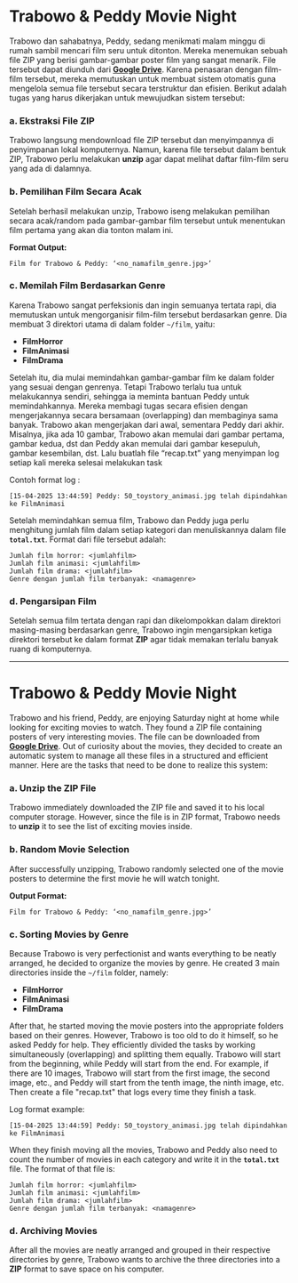 # Trabowo & Peddy Movie Night

Trabowo dan sahabatnya, Peddy, sedang menikmati malam minggu di rumah sambil mencari film seru untuk ditonton. Mereka menemukan sebuah file ZIP yang berisi gambar-gambar poster film yang sangat menarik. File tersebut dapat diunduh dari **[Google Drive](https://drive.google.com/file/d/1nP5kjCi9ReDk5ILgnM7UCnrQwFH67Z9B/view?usp=sharing)**. Karena penasaran dengan film-film tersebut, mereka memutuskan untuk membuat sistem otomatis guna mengelola semua file tersebut secara terstruktur dan efisien. Berikut adalah tugas yang harus dikerjakan untuk mewujudkan sistem tersebut:

### **a. Ekstraksi File ZIP**

Trabowo langsung mendownload file ZIP tersebut dan menyimpannya di penyimpanan lokal komputernya. Namun, karena file tersebut dalam bentuk ZIP, Trabowo perlu melakukan **unzip** agar dapat melihat daftar film-film seru yang ada di dalamnya.

### **b. Pemilihan Film Secara Acak**

Setelah berhasil melakukan unzip, Trabowo iseng melakukan pemilihan secara acak/random pada gambar-gambar film tersebut untuk menentukan film pertama yang akan dia tonton malam ini.

**Format Output:**

```
Film for Trabowo & Peddy: ‘<no_namafilm_genre.jpg>’
```

### **c. Memilah Film Berdasarkan Genre**

Karena Trabowo sangat perfeksionis dan ingin semuanya tertata rapi, dia memutuskan untuk mengorganisir film-film tersebut berdasarkan genre. Dia membuat 3 direktori utama di dalam folder `~/film`, yaitu:

- **FilmHorror**
- **FilmAnimasi**
- **FilmDrama**

Setelah itu, dia mulai memindahkan gambar-gambar film ke dalam folder yang sesuai dengan genrenya. Tetapi Trabowo terlalu tua untuk melakukannya sendiri, sehingga ia meminta bantuan Peddy untuk memindahkannya. Mereka membagi tugas secara efisien dengan mengerjakannya secara bersamaan (overlapping) dan membaginya sama banyak. Trabowo akan mengerjakan dari awal, sementara Peddy dari akhir. Misalnya, jika ada 10 gambar, Trabowo akan memulai dari gambar pertama, gambar kedua, dst dan Peddy akan memulai dari gambar kesepuluh, gambar kesembilan, dst. Lalu buatlah file “recap.txt” yang menyimpan log setiap kali mereka selesai melakukan task

Contoh format log :

```
[15-04-2025 13:44:59] Peddy: 50_toystory_animasi.jpg telah dipindahkan ke FilmAnimasi
```

Setelah memindahkan semua film, Trabowo dan Peddy juga perlu menghitung jumlah film dalam setiap kategori dan menuliskannya dalam file **`total.txt`**. Format dari file tersebut adalah:

```
Jumlah film horror: <jumlahfilm>
Jumlah film animasi: <jumlahfilm>
Jumlah film drama: <jumlahfilm>
Genre dengan jumlah film terbanyak: <namagenre>
```

### **d. Pengarsipan Film**

Setelah semua film tertata dengan rapi dan dikelompokkan dalam direktori masing-masing berdasarkan genre, Trabowo ingin mengarsipkan ketiga direktori tersebut ke dalam format **ZIP** agar tidak memakan terlalu banyak ruang di komputernya.

---

# Trabowo & Peddy Movie Night

Trabowo and his friend, Peddy, are enjoying Saturday night at home while looking for exciting movies to watch. They found a ZIP file containing posters of very interesting movies. The file can be downloaded from **[Google Drive](https://drive.google.com/file/d/1nP5kjCi9ReDk5ILgnM7UCnrQwFH67Z9B/view?usp=sharing)**. Out of curiosity about the movies, they decided to create an automatic system to manage all these files in a structured and efficient manner. Here are the tasks that need to be done to realize this system:

### **a. Unzip the ZIP File**

Trabowo immediately downloaded the ZIP file and saved it to his local computer storage. However, since the file is in ZIP format, Trabowo needs to **unzip** it to see the list of exciting movies inside.

### **b. Random Movie Selection**

After successfully unzipping, Trabowo randomly selected one of the movie posters to determine the first movie he will watch tonight.

**Output Format:**

```
Film for Trabowo & Peddy: ‘<no_namafilm_genre.jpg>’
```

### **c. Sorting Movies by Genre**

Because Trabowo is very perfectionist and wants everything to be neatly arranged, he decided to organize the movies by genre. He created 3 main directories inside the `~/film` folder, namely:

- **FilmHorror**
- **FilmAnimasi**
- **FilmDrama**

After that, he started moving the movie posters into the appropriate folders based on their genres. However, Trabowo is too old to do it himself, so he asked Peddy for help. They efficiently divided the tasks by working simultaneously (overlapping) and splitting them equally. Trabowo will start from the beginning, while Peddy will start from the end. For example, if there are 10 images, Trabowo will start from the first image, the second image, etc., and Peddy will start from the tenth image, the ninth image, etc. Then create a file "recap.txt" that logs every time they finish a task.

Log format example:

```
[15-04-2025 13:44:59] Peddy: 50_toystory_animasi.jpg telah dipindahkan ke FilmAnimasi
```

When they finish moving all the movies, Trabowo and Peddy also need to count the number of movies in each category and write it in the **`total.txt`** file. The format of that file is:

```
Jumlah film horror: <jumlahfilm>
Jumlah film animasi: <jumlahfilm>
Jumlah film drama: <jumlahfilm>
Genre dengan jumlah film terbanyak: <namagenre>
```

### **d. Archiving Movies**

After all the movies are neatly arranged and grouped in their respective directories by genre, Trabowo wants to archive the three directories into a **ZIP** format to save space on his computer.
